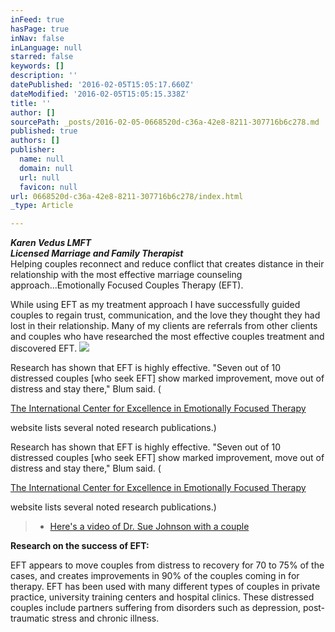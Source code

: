 ```yaml
---
inFeed: true
hasPage: true
inNav: false
inLanguage: null
starred: false
keywords: []
description: ''
datePublished: '2016-02-05T15:05:17.660Z'
dateModified: '2016-02-05T15:05:15.338Z'
title: ''
author: []
sourcePath: _posts/2016-02-05-0668520d-c36a-42e8-8211-307716b6c278.md
published: true
authors: []
publisher:
  name: null
  domain: null
  url: null
  favicon: null
url: 0668520d-c36a-42e8-8211-307716b6c278/index.html
_type: Article

---
```

_**Karen Vedus LMFT  
Licensed Marriage and Family Therapist**_  
Helping
couples reconnect and reduce conflict that creates distance in their 
relationship with the most effective marriage counseling 
approach...Emotionally Focused Couples Therapy (EFT).

While using EFT as my treatment
approach I have
successfully guided couples to regain trust, communication, and the love
they thought they had lost in their relationship. Many of my clients 
are referrals from other clients and couples who have researched the 
most effective couples treatment and discovered EFT. ![](https://the-grid-user-content.s3-us-west-2.amazonaws.com/c718596f-92f9-4e31-bf3a-386cd295afce.png)

Research 
has shown that EFT is highly effective. "Seven out of 10 distressed 
couples \[who seek EFT\] show marked improvement, move out of distress and
stay there," Blum said. (

[The International Center for Excellence in Emotionally Focused Therapy][0]

website lists several noted research publications.)

Research 
has shown that EFT is highly effective. "Seven out of 10 distressed 
couples \[who seek EFT\] show marked improvement, move out of distress and
stay there," Blum said. (

[The International Center for Excellence in Emotionally Focused Therapy][0]

website lists several noted research publications.)

> * [Here's a video of Dr. Sue Johnson with a couple][1]

**Research on the success of EFT:**

EFT appears
to move couples from distress to recovery for 70 to 75% of the cases, 
and creates improvements in 90% of the couples coming in for 
therapy. EFT has been used with many different types of couples in 
private practice, university training centers and hospital clinics. 
These distressed couples include partners suffering from disorders such 
as depression, post-traumatic stress and chronic illness.

[0]: http://www.iceeft.com/index.php?option=com_content&view=category&id=35:publication&Itemid=81
[1]: https://youtu.be/xaHms5z-yuM